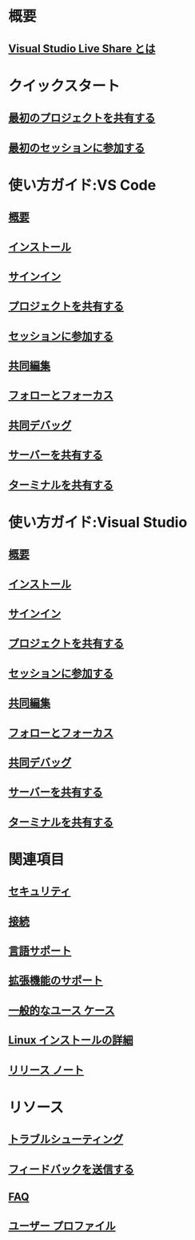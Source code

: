 <!-- markdownlint-disable MD022 MD025 -->
# 概要
## [Visual Studio Live Share とは](index.md)
# クイックスタート
## [最初のプロジェクトを共有する](quickstart/share.md)
## [最初のセッションに参加する](quickstart/join.md)
# 使い方ガイド:VS Code
## [概要](use/vscode.md)
## [インストール](use/vscode.md#installation)
## [サインイン](use/vscode.md#sign-in)
## [プロジェクトを共有する](use/vscode.md#share-a-project)
## [セッションに参加する](use/vscode.md#join-a-collaboration-session)
## [共同編集](use/vscode.md#co-editing)
## [フォローとフォーカス](use/vscode.md#following)
## [共同デバッグ](use/vscode.md#co-debugging)
## [サーバーを共有する](use/vscode.md#share-a-server)
## [ターミナルを共有する](use/vscode.md#share-a-terminal)
# 使い方ガイド:Visual Studio
## [概要](use/vs.md)
## [インストール](use/vs.md#installation)
## [サインイン](use/vs.md#sign-in)
## [プロジェクトを共有する](use/vs.md#share-a-project)
## [セッションに参加する](use/vs.md#join-a-collaboration-session)
## [共同編集](use/vs.md#co-editing)
## [フォローとフォーカス](use/vs.md#following)
## [共同デバッグ](use/vs.md#co-debugging)
## [サーバーを共有する](use/vs.md#share-a-server)
## [ターミナルを共有する](use/vs.md#share-a-terminal)
# 関連項目
## [セキュリティ](reference/security.md)
## [接続](reference/connectivity.md)
## [言語サポート](reference/platform-support.md)
## [拡張機能のサポート](reference/extensions.md)
## [一般的なユース ケース](reference/use-cases.md)
## [Linux インストールの詳細](reference/linux.md)
## [リリース ノート](https://aka.ms/vsls-releases)
# リソース
## [トラブルシューティング](troubleshooting.md)
## [フィードバックを送信する](support.md)
## [FAQ](faq.md)
## [ユーザー プロファイル](user-profile.md)
